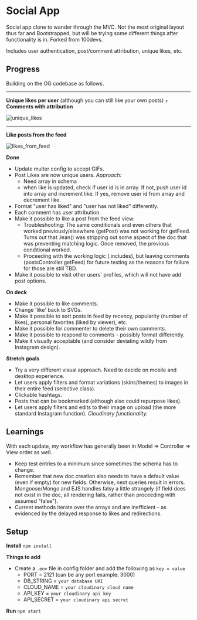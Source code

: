 # Social App
Social app clone to wander through the MVC. Not the most original layout thus far and Bootstrapped, but will be trying some different things after functionality is in. Forked from 100devs.

Includes user authentication, post/comment attribution, unique likes, etc.

## Progress
Building on the OG codebase as follows.

---
**Unique likes per user** (although you can still like your own posts) + **Comments with attribution**

![unique_likes](https://user-images.githubusercontent.com/102257735/191158487-f0a942d3-9889-4070-aee0-a7b38bfd5ac2.jpg)

---
**Like posts from the feed**

![likes_from_feed](https://user-images.githubusercontent.com/102257735/191158522-98a35f24-3e4f-4a7d-bf07-a521637fe140.jpg)

**Done**
- Update multer config to accept GIFs.
- Post Likes are now unique users. _Approach:_
    - Need array in schema
    - when like is updated, check if user id is in array. If not, push user id into array and increment like. If yes, remove user id from array and decrement like.
- Format "user has liked" and "user has not liked" differently.
- Each comment has user attribution.
- Make it possible to like a post from the feed view: 
  - Troubleshooting: The same conditionals and even others that worked previously/elsewhere (getPost) was not working for getFeed. Turns out that .lean() was stripping out some aspect of the doc that was preventing matching logic. Once removed, the previous conditional worked.
  - Proceeding with the working logic (.includes), but leaving comments (postsController.getFeed) for future testing as the reasons for failure for those are still TBD.
- Make it possible to visit other users' profiles, which will not have add post options.

**On deck**
- Make it possible to like comments.
- Change 'like' back to SVGs.
- Make it possible to sort posts in feed by recency, popularity (number of likes), personal favorites (liked by viewer), etc.
- Make it possible for commenter to delete their own comments.
- Make it possible to respond to comments - possibly format differently.
- Make it visually acceptable (and consider deviating wildly from Instagram design).

**Stretch goals**
- Try a very different visual approach. Need to decide on mobile and desktop experience.
- Let users apply filters and format variations (skins/themes) to images in their entire feed (selective class).
- Clickable hashtags.
- Posts that can be bookmarked (although also could repurpose likes).
- Let users apply filters and edits to their image on upload (the more standard Instagram function). _Cloudinary functionality._

## Learnings
With each update, my workflow has generally been in Model => Controller => View order as well. 
- Keep test entries to a minimum since sometimes the schema has to change. 
- Remember that new doc creation also needs to have a default value (even if empty) for new fields. Otherwise, next queries result in errors. Mongoose/Mongo and EJS handles falsy a little strangely (if field does not exist in the doc, all rendering fails, rather than proceeding with assumed "false").
- Current methods iterate over the arrays and are inefficient - as evidenced by the delayed response to likes and redirections.

## Setup 
**Install**
`npm install`

**Things to add**
- Create a `.env` file in config folder and add the following as `key = value`
  - PORT = 2121 (can be any port example: 3000)
  - DB_STRING = `your database URI`
  - CLOUD_NAME = `your cloudinary cloud name`
  - API_KEY = `your cloudinary api key`
  - API_SECRET = `your cloudinary api secret`

**Run**
`npm start`
